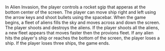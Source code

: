 In Alien Invasion, the player controls a rocket sgip that apperas at the bottom center of the screen. The player can move ship right and left using the arrow keys and shoot bullets using the spacebar. When the game begins, a fleet of aliens fills the sky and moves across and down the screen. The player shoots and destroys the aliens. If the player shoots all the aliens, a new fleet appears that moves faster then the provions fleet. If any alien hits the player's ship or reaches the bottom of the screen, the player loses a ship. If the player loses three ships, the game ends.
